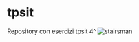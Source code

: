 # tpsit
Repository con esercizi tpsit 4^
![stairsman](https://i.pinimg.com/originals/df/40/a0/df40a037c3394fc27a3660b3181097c3.gif)
